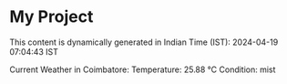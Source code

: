# My Project

This content is dynamically generated in Indian Time (IST): 2024-04-19 07:04:43 IST


Current Weather in Coimbatore:
Temperature: 25.88 °C
Condition: mist
